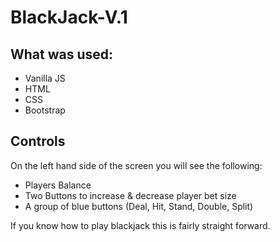 # BlackJack-V.1

## What was used:

  - Vanilla JS
  - HTML
  - CSS
  - Bootstrap

## Controls

On the left hand side of the screen you will see the following:

  - Players Balance
  - Two Buttons to increase & decrease player bet size
  - A group of blue buttons (Deal, Hit, Stand, Double, Split)

If you know how to play blackjack this is fairly straight forward.
